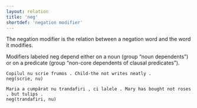 ```yaml
---
layout: relation
title: 'neg'
shortdef: 'negation modifier'
---
```


The negation modifier is the relation between a negation word and the word it modifies.

Modifiers labeled neg depend either on a noun (group “noun dependents”) or on a predicate (group “non-core dependents of clausal predicates”).

~~~sdparse
Copilul nu scrie frumos . Child-the not writes neatly .
neg(scrie, nu)
~~~

~~~sdparse
Maria a cumpărat nu trandafiri , ci lalele . Mary has bought not roses , but tulips .
neg(trandafiri, nu)
~~~
<!-- Interlanguage links updated Út zář 29 20:43:21 CEST 2020 -->
